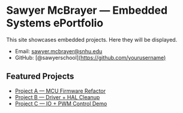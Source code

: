 # Sawyer McBrayer — Embedded Systems ePortfolio

This site showcases embedded projects. Here they will be displayed.

- Email: sawyer.mcbrayer@snhu.edu
- GitHub: [@sawyerschool][(https://github.com/yourusername)](https://github.com/sawyerschool/)

## Featured Projects
- [Project A — MCU Firmware Refactor](projects/project-a.md)
- [Project B — Driver + HAL Cleanup](projects/project-b.md)
- [Project C — IO + PWM Control Demo](projects/project-c.md)
